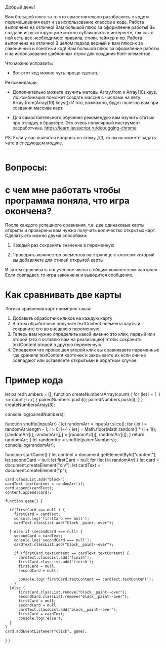 Добрый день!

Вам большой плюс за то что самостоятельно разобрались с кодом перемешивания карт и за использование классов в коде. Работа выполнена на отлично!
Вам большой плюс за оформление работы! Вы создали игру которую уже можно публиковать в интернете, так как в ней есть все необходимое: правила, стили, таймер и пр. Работа выполнена на отлично!
В целом подход верный и вам плюсик за лаконичный и понятный код!
Вам большой плюс за оформление работы и за использование шаблонных строк для создания html-элементов.


Что можно исправить:
- Вот этот код можно чуть проще сделать:


Рекомендации:
- Дополнительно можете изучить методы Array.from и Array(10).keys. Их комбинация поможет создать массив с числами на лету.
Array.from(Array(10).keys())
И это, возможно, будет полезно вам при создании массива карт.

- Для самостоятельного обучения рекомендую вам изучить статью про отладку в браузере. Это очень популярный инструмент разработчика.
https://learn.javascript.ru/debugging-chrome

PS: Если у вас появятся вопросы по этому ДЗ, то вы их можете задать чате в следующем модуле.


------
# Вопросы:

# с чем мне работать чтобы программа поняла, что игра окончена?

После каждого успешного сравнения, т.е. две одинаковые карты открыты и проверены вам нужно получить количество открытых карт.  Сделать это можно двумя способами:

1. Каждый раз сохранять значение в переменную

2. Проверять количество элементов на странице с классом который вы добавляете для стилей открытой карты

И затем сравнивать полученное число с общим количеством карточек. Если совпадает, то игра закончена и выводится сообщение.

# Как сравнивать две карты
Логика сравнения карт примерно такая:
1. Добавьте обработчик кликов на каждую карту
2. В этом обработчике получите textContent элемента карты и сохраните его во внешнюю переменную.
3. Теперь вам нужно определить какой именно это клик, первый или второй (это я оставлю вам на реализацию) чтобы сохранить textContent второй в другую переменную.
4. Определяя что произошел второй клик вы сравниваете переменные где хранили textContent карточек и закрываете их если они не совпадают или оставляете открытыми в обратном случае.

# Пример кода
let pairedNumbers = [];
function createNumbersArray(count) {
  for (let i = 1; i <= count; i++) {
    pairedNumbers.push(i);
    pairedNumbers.push(i);
  }
}
createNumbersArray(8);


console.log(pairedNumbers);

function shuffle(inputArr) {
  let randomArr = inputArr.slice();
  for (let i = randomArr.length - 1; i > 0; i--) {
    let j = Math.floor(Math.random() * (i + 1));
    [randomArr[i], randomArr[j]] = [randomArr[j], randomArr[i]];
  }
  return randomArr;
}
let randomArr = shuffle(pairedNumbers);
console.log(randomArr);


function startGame() {
  let content = document.getElementById("content");
  let secondCard = null;
  let firstCard = null;
  for (let i in randomArr) {
    let card = document.createElement("div");
    let cardText = document.createElement("p");

    card.classList.add("block");
    cardText.textContent = randomArr[i];
    card.append(cardText);
    content.append(card);

    function game() {

      if(firstCard === null ) {
        firstCard = cardText;
        console.log('firstCard === null');
        cardText.classList.add("block__paint--over");

      } else if (secondCard === null) {
        secondCard = cardText;
        console.log('secondCard === null');
        cardText.classList.add("block__paint--over");

        if (firstCard.textContent == cardText.textContent) {
          cardText.classList.add("finish");
          firstCard.classList.add('finish');
          firstCard = null;
          secondCard = null;

          console.log('firstCard.textContent == cardText.textContent');
        }
      }else {
          firstCard.classList.remove("block__paint--over");
          secondCard.classList.remove("block__paint--over");
          firstCard = null;
          secondCard = null;
          cardText.classList.add("block__paint--over");
          firstCard = cardText;
          console.log('else');
      }
    }
    card.addEventListener("click", game);
  }
}
